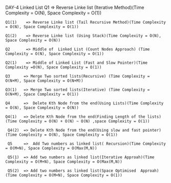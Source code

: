DAY-4 Linked List
    Q1       => Reverse Linke list (Iterative Method)(Time Complexity = O(N), Space Complexity = O(1))

    Q1(1)    => Reverse Linke list (Tail Recursive Method)(Time Complexity = O(N), Space Complexity = O(1))

    Q1(2)    => Reverse Linke list (Using Stack)(Time Complexity = O(N), Space Complexity = O(N))

    Q2       => Middle of  Linked List (Count Nodes Approach) (Time Complexity = O(N), Space Complexity = O(1))

    Q2(1)    => Middle of Linked List (Fast and Slow Pointer)(Time Complexity =O(N), Space Complexity = O(1))

    Q3      => Merge Two sorted lists(Recursive) (Time Complexity = O(N+M), Space Complexity = O(N+M))

    Q3(1)   => Merge Two sorted lists(Iterative) (Time Complexity = O(N+M), Space Complexity = O(1))

    Q4      =>  Delete Kth Node from the end(Using Lists)(Time Complexity = O(N), Space Complexity = O(N))

    Q4(1)   => Delete Kth Node from the end(Finding Length of the lists)(Time Complexity = O(N) + O(N) ~ O(N) ,space Complexity = O(1))
     
     Q4(2)  => Delete Kth Node from the end(Using slow and fast pointer)(Time Complexity = O(N), Space Complexity = O(1))

     Q5     =>  Add Two numbers as linked list( Recursion)(Time Complexity = O(M+N), Space Complexity = O(Max(M,N))

     Q5(1)  => Add two numbers as linked list(Iterative Approah)(Time Complexity = O(M+N), Space Complexity = O(Max(M,N))

     Q5(2)  => Add two numbers as linked list(Space Optimised  Approah)(Time Complexity = O(M+N), Space Complexity = O(1))
